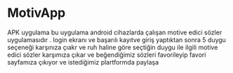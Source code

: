 # MotivApp
APK uygulama
bu uygulama android cihazlarda çalışan  motive edici sözler uygulamasıdır . login ekranı ve başarılı kayıtve giriş yaptıktan sonra 5 duygu seçeneği karşınıza çıakr ve ruh haline göre seçtiğin duygu ile ilgili motive edici sözler karşımıza çıkar ve beğendiğimiz sözleri favorileyip favori sayfamıza çıkıyor ve istediğimiz plartformda paylaşa

